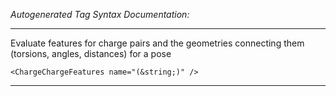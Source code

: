 _Autogenerated Tag Syntax Documentation:_

---
Evaluate features for charge pairs and the geometries connecting them (torsions, angles, distances) for a pose

```
<ChargeChargeFeatures name="(&string;)" />
```



---
